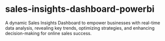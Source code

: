 # sales-insights-dashboard-powerbi
A dynamic Sales Insights Dashboard to empower businesses with real-time data analysis, revealing key trends, optimizing strategies, and enhancing decision-making for online sales success.
